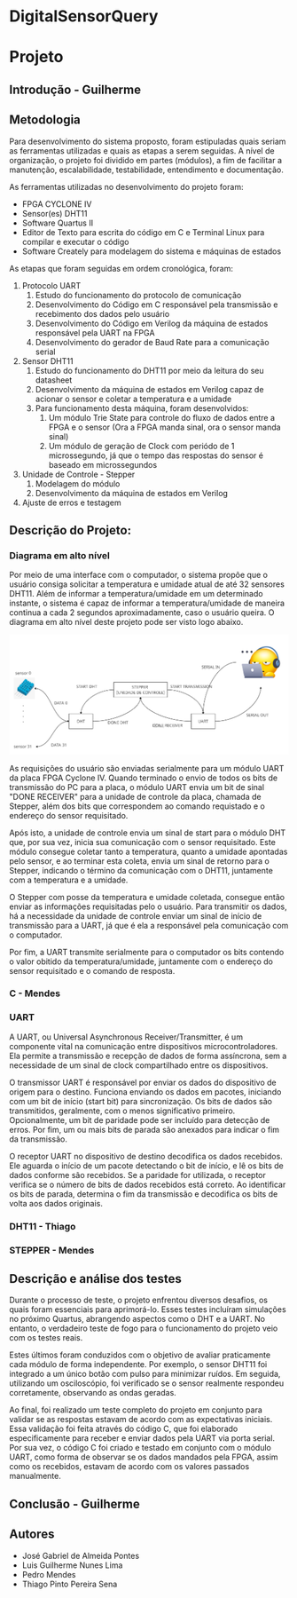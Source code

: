 # DigitalSensorQuery

# Projeto

## Introdução - Guilherme

## Metodologia

Para desenvolvimento do sistema proposto, foram estipuladas quais seriam as ferramentas utilizadas e quais as etapas a serem seguidas.
A nível de organização, o projeto foi dividido em partes (módulos), a fim de facilitar a manutenção, escalabilidade, testabilidade, entendimento e documentação.

As ferramentas utilizadas no desenvolvimento do projeto foram:

- FPGA CYCLONE IV
- Sensor(es) DHT11
- Software Quartus II
- Editor de Texto para escrita do código em C e Terminal Linux para compilar e executar o código
- Software Creately para modelagem do sistema e máquinas de estados

As etapas que foram seguidas em ordem cronológica, foram:

1.  Protocolo UART
    1. Estudo do funcionamento do protocolo de comunicação
    2. Desenvolvimento do Código em C responsável pela transmissão e recebimento dos dados pelo usuário
    3. Desenvolvimento do Código em Verilog da máquina de estados responsável pela UART na FPGA
    4. Desenvolvimento do gerador de Baud Rate para a comunicação serial
2.  Sensor DHT11
    1. Estudo do funcionamento do DHT11 por meio da leitura do seu datasheet
    2. Desenvolvimento da máquina de estados em Verilog capaz de acionar o sensor e coletar a temperatura e a umidade
    3. Para funcionamento desta máquina, foram desenvolvidos:
       1. Um módulo Trie State para controle do fluxo de dados entre a FPGA e o sensor (Ora a FPGA manda sinal, ora o sensor manda sinal)
       2. Um módulo de geração de Clock com periódo de 1 microssegundo, já que o tempo das respostas do sensor é baseado em microssegundos
3.  Unidade de Controle - Stepper
    1. Modelagem do módulo
    2. Desenvolvimento da máquina de estados em Verilog
4.  Ajuste de erros e testagem

## Descrição do Projeto:

### Diagrama em alto nível

Por meio de uma interface com o computador, o sistema propõe que o usuário consiga solicitar a temperatura e umidade atual de até 32 sensores DHT11. Além de informar a temperatura/umidade em um determinado instante, o sistema é capaz de informar a temperatura/umidade de maneira continua a cada 2 segundos aproximadamente, caso o usuário queira. O diagrama em alto nível deste projeto pode ser visto logo abaixo.

![Minha Imagem](public/img/Diagrama_alto_nivel.jpg)

As requisições do usuário são enviadas serialmente para um módulo UART da placa FPGA Cyclone IV. Quando terminado o envio de todos os bits de transmissão do PC para a placa, o módulo UART envia um bit de sinal "DONE RECEIVER" para a unidade de controle da placa, chamada de Stepper, além dos bits que correspondem ao comando requistado e o endereço do sensor requisitado.

Após isto, a unidade de controle envia um sinal de start para o módulo DHT que, por sua vez, inicia sua comunicação com o sensor requisitado. Este módulo consegue coletar tanto a temperatura, quanto a umidade apontadas pelo sensor, e ao terminar esta coleta, envia um sinal de retorno para o Stepper, indicando o término da comunicação com o DHT11, juntamente com a temperatura e a umidade.

O Stepper com posse da temperatura e umidade coletada, consegue então enviar as informações requisitadas pelo o usuário. Para transmitir os dados, há a necessidade da unidade de controle enviar um sinal de início de transmissão para a UART, já que é ela a responsável pela comunicação com o computador.

Por fim, a UART transmite serialmente para o computador os bits contendo o valor obitido da temperatura/umidade, juntamente com o endereço do sensor requisitado e o comando de resposta.

### C - Mendes

### UART

A UART, ou Universal Asynchronous Receiver/Transmitter, é um componente vital na comunicação entre dispositivos microcontroladores. Ela permite a transmissão e recepção de dados de forma assíncrona, sem a necessidade de um sinal de clock compartilhado entre os dispositivos.

O transmissor UART é responsável por enviar os dados do dispositivo de origem para o destino. Funciona enviando os dados em pacotes, iniciando com um bit de início (start bit) para sincronização. Os bits de dados são transmitidos, geralmente, com o menos significativo primeiro. Opcionalmente, um bit de paridade pode ser incluído para detecção de erros. Por fim, um ou mais bits de parada são anexados para indicar o fim da transmissão.

O receptor UART no dispositivo de destino decodifica os dados recebidos. Ele aguarda o início de um pacote detectando o bit de início, e lê os bits de dados conforme são recebidos. Se a paridade for utilizada, o receptor verifica se o número de bits de dados recebidos está correto. Ao identificar os bits de parada, determina o fim da transmissão e decodifica os bits de volta aos dados originais.

### DHT11 - Thiago

### STEPPER - Mendes

## Descrição e análise dos testes

Durante o processo de teste, o projeto enfrentou diversos desafios, os quais foram essenciais para aprimorá-lo. Esses testes incluíram simulações no próximo Quartus, abrangendo aspectos como o DHT e a UART. No entanto, o verdadeiro teste de fogo para o funcionamento do projeto veio com os testes reais.

Estes últimos foram conduzidos com o objetivo de avaliar praticamente cada módulo de forma independente. Por exemplo, o sensor DHT11 foi integrado a um único botão com pulso para minimizar ruídos. Em seguida, utilizando um osciloscópio, foi verificado se o sensor realmente respondeu corretamente, observando as ondas geradas.

Ao final, foi realizado um teste completo do projeto em conjunto para validar se as respostas estavam de acordo com as expectativas iniciais. Essa validação foi feita através do código C, que foi elaborado especificamente para receber e enviar dados pela UART via porta serial. Por sua vez, o código C foi criado e testado em conjunto com o módulo UART, como forma de observar se os dados mandados pela FPGA, assim como os recebidos, estavam de acordo com os valores passados manualmente.

## Conclusão - Guilherme

## Autores

- José Gabriel de Almeida Pontes
- Luis Guilherme Nunes Lima
- Pedro Mendes
- Thiago Pinto Pereira Sena
